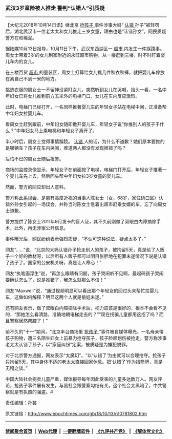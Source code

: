 ### 武汉3岁童险被人推走 警判“认错人”引质疑
------------------------

<p>
 【大纪元2018年10月14日讯】继北京
 <a href="http://www.epochtimes.com/gb/tag/%E6%8A%A2%E5%AD%A9%E5%AD%90.html">
  抢孩子
 </a>
 事件涉事大妈“
 <a href="http://www.epochtimes.com/gb/tag/%E8%AE%A4%E9%94%99.html">
  认错
 </a>
 孙子”被轻罚后，湖北武汉市一位老太太和女儿推走三岁女童，理由也是“认错孙女”。网民质疑警方在和稀泥。
</p>
<p>
 据陆媒10月13日报导，10月11日下午，武汉东西湖区一
 <a href="http://www.epochtimes.com/gb/tag/%E8%B6%85%E5%B8%82.html">
  超市
 </a>
 内发生一件蹊跷事。周女士带着3岁的女儿到家附近的永旺超市购物，从一楼逛到三楼，时不时盯着婴儿车内的女儿。
</p>
<p>
 在三楼百货
 <a href="http://www.epochtimes.com/gb/tag/%E8%B6%85%E5%B8%82.html">
  超市
 </a>
 的童装区，周女士打算给女儿挑几件秋衣秋裤，就把婴儿车停放在离自己不到一米的地方。
</p>
<p>
 挑选衣服的周女士一不留神没紧盯女儿，突然听到女儿在哭喊，抬头一看，一名中年妇女已将女儿推到前方五米外的电梯门口，女儿在车内反应激烈。
</p>
<p>
 此时，电梯门已经打开，一名同样推著婴儿车的年轻女子站在电梯中间，正准备帮中年妇女拉婴儿车。
</p>
<p>
 看周女士赶到跟前，中年妇女随即撒开婴儿车，年轻女子说“你推别人的孩子干什么？”中年妇女马上乘电梯和年轻女子离开了。
</p>
<p>
 半小时后，周女士觉得事情蹊跷。
 <a href="http://www.epochtimes.com/gb/tag/%E8%AE%A4%E9%94%99.html">
  认错
 </a>
 人的话，为什么不道歉？她们原本要推的是哪辆车？孩子在车内哭闹，难道两人都没有发现推错了吗？
</p>
<p>
 后怕不已的周女士随后报警。
</p>
<p>
 商场的监控录像显示，年轻女子在前面按了电梯，电梯门打开后，年轻女子推著一个婴儿车先上去，然后回头帮中年妇女拉3岁女童的婴儿车。
</p>
<p>
 然而，警方的回应却出人意料。
</p>
<p>
 警方称此系误会，是患有高度近视的当事人陈女士（女，68岁，家住硚口区）认错外孙女引起的一场误会。并称当时陈女士急着出超市赶乘女婿的车，忘了向周女士道歉。
</p>
<p>
 警方提供了陈女士2011年9月发卡的盲人证，其不久前刚做了双眼白内障摘除手术，此外，再无涉案公开信息。
</p>
<p>
 事件曝光后，网民纷纷表示强烈质疑，“不认可这种说法，疑点太多了。”
</p>
<p>
 网友“……”说，“北京的大妈认错孙子抢走别人的孩子，被拘留5天，真是给了人贩子一个好的教材呀，以后所有人贩子都可以明目张胆地在犯罪未遂情况下说是认错了孩子了。国家的公安机关呀，真是让人寒心！”
</p>
<p>
 网友“执笔画浮生”说，“再怎么眼睛有问题，孩子哭闹听不见啊，最起码孩子哭闹要确认怎么了，说是推错了，我怎么就那么不信！”
</p>
<p>
 网友“Maxwell”说，“通过视频明显可以看出那个年轻女的回过头来帮忙拉婴儿车，这做如何解释？明显这两个人就是偷娃未遂。”
</p>
<p>
 还有网友表示，做了双眼白内障摘除手术后，视力应该是很好的，根本不会看不见的，“那她怎么看清路，准确地朝电梯走去的？”“现在拐骗儿童都用这招了吗？而且警察居然帮腔了！”
</p>
<p>
 前不久的“十一”期间，“北京丰台商场里
 <a href="http://www.epochtimes.com/gb/tag/%E6%8A%A2%E5%AD%A9%E5%AD%90.html">
  抢孩子
 </a>
 ”事件被自媒体曝光。一名母亲带孩子购物，遭三名陌生妇女上前暴力抢夺孩子，孩子脸颊划伤被抢走。警方称涉事老太太认错了孙子，以“家庭纠纷”定案，被质疑是为嫌犯脱罪。
</p>
<p>
 对于北京警方通报，网友表示“太魔幻”。“以‘认错了’为由就可以合理抢夺。抢孩子只拘留5天，其中身体不适的老太太直接回家休息。把‘认错了’作为挡箭牌，真是无稽之谈。”
</p>
<p>
 中国大陆社会拐卖儿童严重，媒体报导每年因此受害的儿童多达数万人。网友评论，抢孩子事件屡有发生，与黑社会跟警察勾结有关。这个社会太黑暗了，中共警察就是有执照的强盗。#
</p>
<p>
 责任编辑：孙芸
</p>

原文链接：http://www.epochtimes.com/gb/18/10/13/n10781802.htm


------------------------
#### [禁闻聚合首页](https://github.com/gfw-breaker/banned-news/blob/master/README.md) &nbsp;|&nbsp; [Web代理](https://github.com/gfw-breaker/open-proxy/blob/master/README.md) &nbsp;|&nbsp; [一键翻墙软件](https://github.com/gfw-breaker/nogfw/blob/master/README.md) &nbsp;|&nbsp; [《九评共产党》](https://github.com/gfw-breaker/9ping.md/blob/master/README.md#九评之一评共产党是什么) &nbsp;|&nbsp; [《解体党文化》](https://github.com/gfw-breaker/jtdwh.md/blob/master/README.md#绪论)
